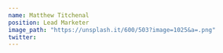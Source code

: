 ```yaml
---
name: Matthew Titchenal
position: Lead Marketer
image_path: "https://unsplash.it/600/503?image=1025&a=.png"
twitter: 
---
```

